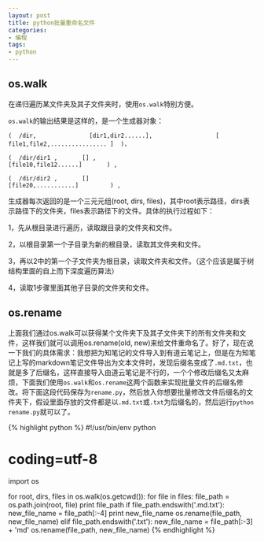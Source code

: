 ```yaml
---
layout: post
title: python批量重命名文件
categories:
- 编程
tags:
- python
---
```


## os.walk

在递归遍历某文件夹及其子文件夹时，使用`os.walk`特别方便。

`os.walk`的输出结果是这样的，是一个生成器对象：

```
(  /dir,               [dir1,dir2......],                  [ file1,file2,................ ]  )，

(  /dir/dir1 ,       [] ,                                    [file10,file12......]       ) ,  

(  /dir/dir2 ,       []                                      [file20,...........]         ) ,
```

生成器每次返回的是一个三元元组(root, dirs, files)，其中root表示路径，dirs表示路径下的文件夹，files表示路径下的文件。具体的执行过程如下：

1，先从根目录进行遍历，读取跟目录的文件夹和文件。

2，以根目录第一个子目录为新的根目录，读取其文件夹和文件。

3，再以2中的第一个子文件夹为根目录，读取文件夹和文件。（这个应该是属于树结构里面的自上而下深度遍历算法）

4，读取1步骤里面其他子目录的文件夹和文件。

## os.rename

上面我们通过os.walk可以获得某个文件夹下及其子文件夹下的所有文件夹和文件，这样我们就可以调用os.rename(old, new)来给文件重命名了。好了，现在说一下我们的具体需求：我想把为知笔记的文件导入到有道云笔记上，但是在为知笔记上写的markdown笔记文件导出为文本文件时，发现后缀名变成了`.md.txt`，也就是多了后缀名，这样直接导入由道云笔记是不行的，一个个修改后缀名又太麻烦，下面我们使用`os.walk`和`os.rename`这两个函数来实现批量文件的后缀名修改。将下面这段代码保存为`rename.py`，然后放入你想要批量修改文件后缀名的文件夹下，假设里面存放的文件都是以`.md.txt`或`.txt`为后缀名的，然后运行`python rename.py`就可以了。

{% highlight python %}
#!/usr/bin/env python
# coding=utf-8
import os

for root, dirs, files in os.walk(os.getcwd()):
    for file in files:
        file_path = os.path.join(root, file)
        print file_path
        if file_path.endswith('.md.txt'):
            new_file_name = file_path[:-4]
            print new_file_name
            os.rename(file_path, new_file_name)
        elif file_path.endswith('.txt'):
            new_file_name = file_path[:-3] + 'md'
            os.rename(file_path, new_file_name)
{% endhighlight %}

